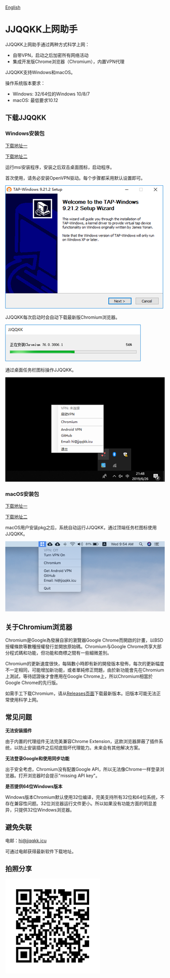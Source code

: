 [English](README_en.md)

# JJQQKK上网助手

JJQQKK上网助手通过两种方式科学上网：

* 自带VPN，启动之后加密所有网络活动
* 集成开发版Chrome浏览器（Chromium），内置VPN代理

JJQQKK支持Windows和macOS。

操作系统版本要求：

- Windows: 32/64位的Windows 10/8/7
- macOS: 最低要求10.12


## 下载JJQQKK

### Windows安装包

[下载地址一](http://5.1.70.143/JJQQKK-2.6.3.msi)

[下载地址二](https://github.com/jjqqkk/chromium/releases/download/80.0.3964.0/JJQQKK-2.6.3.msi)

运行msi安装程序，安装之后双击桌面图标，启动程序。

首次使用，请务必安装OpenVPN驱动。每个步骤都采用默认设置即可。

![](images/windows-install-driver.png)

JJQQKK每次启动时会自动下载最新版Chromium浏览器。

![](images/windows-getting-chrome.png)

通过桌面任务栏图标操作JJQQKK。

![](images/windows-tray.png)


### macOS安装包

[下载地址一](http://5.1.70.143/JJQQKK-2.6.3.pkg)

[下载地址二](https://github.com/jjqqkk/chromium/releases/download/80.0.3964.0/JJQQKK-2.6.3.pkg)


macOS用户安装pkg之后，系统自动运行JJQQKK，通过顶端任务栏图标使用JJQQKK。

![](images/mac-icon.png)


## 关于Chromium浏览器

Chromium是Google為發展自家的瀏覽器Google Chrome而開啟的計畫，以BSD授權條款等數種授權發行並開放原始碼。Chromium与Google Chrome共享大部分程式碼和功能，但功能和商標之間有一些細微差別。

Chromium的更新速度很快，每隔數小時即有新的開發版本發佈，每次的更新幅度不一定相同，可能增加新功能，或者單純修正問題，由於新功能會先在Chromium上測試，等待認證後才會應用在Google Chrome上，所以Chromium相當於Google Chrome的先行版。

如需手工下载Chromium，请从[Releases页面](https://github.com/jjqqkk/chromium/releases)下载最新版本。旧版本可能无法正常使用科学上网。


## 常见问题

**无法安装插件**

由于内置的代理组件无法完美兼容Chrome Extension，这款浏览器屏蔽了插件系统，以防止安装插件之后彻底毁坏代理能力。未来会有其他解决方案。

**无法登录Google和使用同步功能**

出于安全考虑，Chromium没有配置Google API，所以无法像Chrome一样登录浏览器。打开浏览器时会提示"missing API key"。

**是否提供64位Windows版本**

Windows版本Chromium默认使用32位编译，完美支持所有32位和64位系统，不存在兼容性问题。32位浏览器运行文件更小。所以如果没有功能方面的明显差异，只提供32位Windows浏览器。


## 避免失联

电邮：hi@jjqqkk.icu

可通过电邮获得最新软件下载地址。


## 拍照分享

![](images/readme.png)

